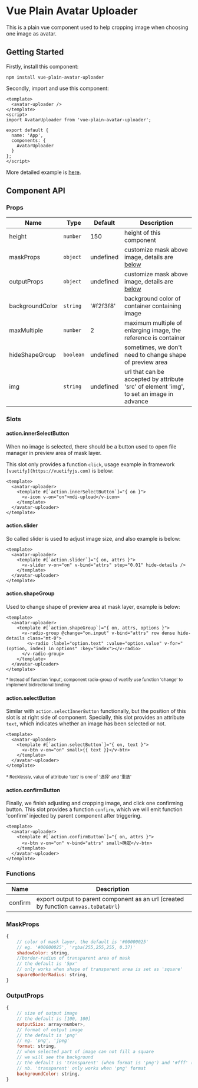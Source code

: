 # Vue Plain Avatar Uploader

This is a plain vue component used to help cropping image when choosing one image as avatar.

## Getting Started

Firstly, install this component:

```shell
npm install vue-plain-avatar-uploader
```

Secondly, import and use this component:

```vue
<template>
  <avatar-uploader />
</template>
<script>
import AvatarUploader from 'vue-plain-avatar-uploader';

export default {
  name: 'App',
  components: {
    AvatarUploader
  }
};
</script>
```

More detailed example is [here](https://github.com/taoqingqiu/vue-plain-avatar-uploader#readme).

## Component API

### Props

| Name            | Type      | Default   | Description                                                                              |
| --------------- | --------- | --------- | ---------------------------------------------------------------------------------------- |
| height          | `number`  | 150       | height of this component                                                                 |
| maskProps       | `object`  | undefined | customize mask above image, details are [below](#maskProps)                              |
| outputProps     | `object`  | undefined | customize mask above image, details are [below](#outputProps)                            |
| backgroundColor | `string`  | '#f2f3f8' | background color of container containing image                                           |
| maxMultiple     | `number`  | 2         | maximum multiple of enlarging image, the reference is container                          |
| hideShapeGroup  | `boolean` | undefined | sometimes, we don't need to change shape of preview area                                 |
| img             | `string`  | undefined | url that can be accepted by attribute 'src' of element 'img', to set an image in advance |

### Slots

#### action.innerSelectButton

When no image is selected, there should be a button used to open file manager in preview area of mask layer.

This slot only provides a function `click`, usage example in framework `[vuetify](https://vuetifyjs.com)` is below:

```vue
<template>
  <avatar-uploader>
    <template #[`action.innerSelectButton`]="{ on }">
      <v-icon v-on="on">mdi-upload</v-icon>
    </template>
  </avatar-uploader>
</template>
```

#### action.slider

So called slider is used to adjust image size, and also example is below:

```vue
<template>
  <avatar-uploader>
    <template #[`action.slider`]="{ on, attrs }">
      <v-slider v-on="on" v-bind="attrs" step="0.01" hide-details />
    </template>
  </avatar-uploader>
</template>
```

#### action.shapeGroup

Used to change shape of preview area at mask layer, example is below:

```vue
<template>
  <avatar-uploader>
    <template #[`action.shapeGroup`]="{ on, attrs, options }">
      <v-radio-group @change="on.input" v-bind="attrs" row dense hide-details class="mt-0">
        <v-radio :label="option.text" :value="option.value" v-for="(option, index) in options" :key="index"></v-radio>
      </v-radio-group>
    </template>
  </avatar-uploader>
</template>
```

<small>\* Instead of function 'input', component radio-group of vuetify use function 'change' to implement bidirectional binding</small>

#### action.selectButton

Similar with `action.selectInnerButton` functionally, but the position of this slot is at right side of component.
Specially, this slot provides an attribute `text`, which indicates whether an image has been selected or not.

```vue
<template>
  <avatar-uploader>
    <template #[`action.selectButton`]="{ on, text }">
      <v-btn v-on="on" small>{{ text }}</v-btn>
    </template>
  </avatar-uploader>
</template>
```

<small>\* Recklessly, value of attribute 'text' is one of '选择' and '重选'</small>

#### action.confirmButton

Finally, we finish adjusting and cropping image, and click one confirming button.
This slot provides a function `confirm`, which we will emit function 'confirm' injected by parent component after triggering.

```vue
<template>
  <avatar-uploader>
    <template #[`action.confirmButton`]="{ on, attrs }">
      <v-btn v-on="on" v-bind="attrs" small>确定</v-btn>
    </template>
  </avatar-uploader>
</template>
```

### Functions

| Name    | Description                                                                          |
| ------- | ------------------------------------------------------------------------------------ |
| confirm | export output to parent component as an url (created by function `canvas.toDataUrl`) |

### <span id="maskProps">MaskProps</span>

```js
{
    // color of mask layer, the default is '#00000025'
    // eg. '#00000025', 'rgba(255,255,255, 0.37)'
    shadowColor: string,
    //border-radius of transparent area of mask
    // the default is '5px'
    // only works when shape of transparent area is set as 'square'
    squareBorderRadius: string,
}
```

### <span id="outputProps">OutputProps</span>

```js
{
    // size of output image
    // the default is [100, 100]
    outputSize: array<number>,
    // format of output image
    // the default is 'png'
    // eg. 'png', 'jpeg'
    format: string,
    // when selected part of image can not fill a square
    // we will see the background
    // the default is 'transparent' (when format is 'png') and '#fff' (other format)
    // nb. 'transparent' only works when 'png' format
    backgroundColor: string,
}
```
